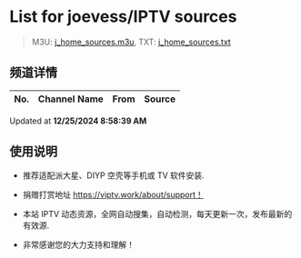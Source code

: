 # List for **joevess/IPTV sources**

> M3U: [j_home_sources.m3u](./j_home_sources.m3u ), TXT: [j_home_sources.txt](./txt/j_home_sources.txt )

## 频道详情

| No. | Channel Name | From | Source |
| --- | ------------ | ---- | ------ |


Updated at **12/25/2024 8:58:39 AM**

## 使用说明

- 推荐适配派大星、DIYP 空壳等手机或 TV 软件安装.

- 捐赠打赏地址 <https://viptv.work/about/support！>

- 本站 IPTV 动态资源，全网自动搜集，自动检测，每天更新一次，发布最新的有效源.

- 非常感谢您的大力支持和理解！
